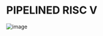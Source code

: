 # PIPELINED RISC V
![image](https://user-images.githubusercontent.com/88595269/131852753-6e772bed-90e3-4295-8fe0-ad04878fc710.png)


